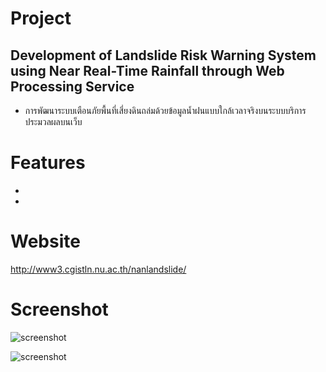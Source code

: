 # Project
## Development of Landslide Risk  Warning System using Near Real-Time Rainfall through Web Processing Service
- การพัฒนาระบบเตือนภัยพื้นที่เสี่ยงดินถล่มด้วยข้อมูลน้ำฝนแบบใกล้เวลาจริงบนระบบบริการประมวลผลบนเว็บ
# Features
 -
 -
 
# Website
http://www3.cgistln.nu.ac.th/nanlandslide/

# Screenshot
![screenshot](http://i.imgur.com/KmzRdoR.png "Webpage")

![screenshot](http://i.imgur.com/GZ6SduN.png "Webmap")
